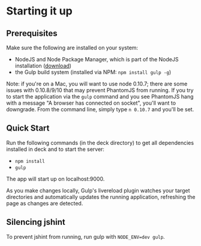 Starting it up
==============

Prerequisites
-------------
Make sure the following are installed on your system:

  * NodeJS and Node Package Manager, which is part of the NodeJS installation ([download](http://nodejs.org/download/))
  * the Gulp build system (installed via NPM: ```npm install gulp -g```)
  
Note: if you're on a Mac, you will want to use node 0.10.7; there are some issues with 0.10.8/9/10 that may prevent
 PhantomJS from running. If you try to start the application via the `gulp` command and you see PhantomJS hang with a 
 message "A browser has connected on socket", you'll want to downgrade. From the command line, simply type `n 0.10.7`
 and you'll be set.


Quick Start
-----------
Run the following commands (in the deck directory) to get all dependencies installed in deck and to start the server:
  
  * ```npm install```
  * ```gulp```

The app will start up on localhost:9000.

As you make changes locally, Gulp's livereload plugin watches your target directories and automatically updates
the running application, refreshing the page as changes are detected.

Silencing jshint
----------------
To prevent jshint from running, run gulp with ```NODE_ENV=dev gulp```.
